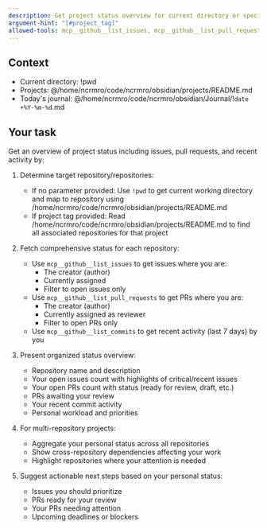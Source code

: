 ```yaml
---
description: Get project status overview for current directory or specified project
argument-hint: "[#project_tag]"
allowed-tools: mcp__github__list_issues, mcp__github__list_pull_requests, mcp__github__list_commits
---
```


## Context

- Current directory: !pwd
- Projects: @/home/ncrmro/code/ncrmro/obsidian/projects/README.md
- Today's journal: @/home/ncrmro/code/ncrmro/obsidian/Journal/!`date +%Y-%m-%d`.md

## Your task

Get an overview of project status including issues, pull requests, and recent activity by:

1. Determine target repository/repositories:
   - If no parameter provided: Use `!pwd` to get current working directory and map to repository using /home/ncrmro/code/ncrmro/obsidian/projects/README.md
   - If project tag provided: Read /home/ncrmro/code/ncrmro/obsidian/projects/README.md to find all associated repositories for that project

2. Fetch comprehensive status for each repository:
   - Use `mcp__github__list_issues` to get issues where you are:
     - The creator (author)
     - Currently assigned
     - Filter to open issues only
   - Use `mcp__github__list_pull_requests` to get PRs where you are:
     - The creator (author)
     - Currently assigned as reviewer
     - Filter to open PRs only
   - Use `mcp__github__list_commits` to get recent activity (last 7 days) by you

3. Present organized status overview:
   - Repository name and description
   - Your open issues count with highlights of critical/recent issues
   - Your open PRs count with status (ready for review, draft, etc.)
   - PRs awaiting your review
   - Your recent commit activity
   - Personal workload and priorities

4. For multi-repository projects:
   - Aggregate your personal status across all repositories
   - Show cross-repository dependencies affecting your work
   - Highlight repositories where your attention is needed

5. Suggest actionable next steps based on your personal status:
   - Issues you should prioritize
   - PRs ready for your review
   - Your PRs needing attention
   - Upcoming deadlines or blockers